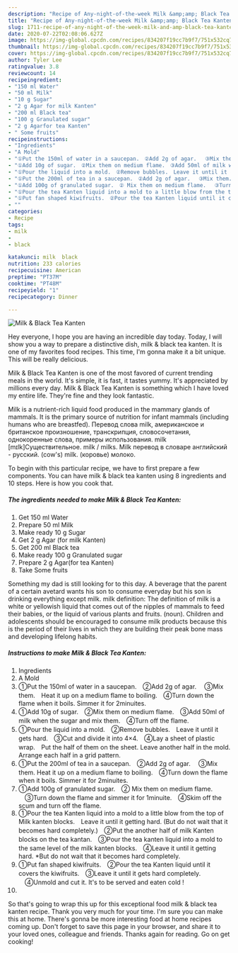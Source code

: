 ```yaml
---
description: "Recipe of Any-night-of-the-week Milk &amp;amp; Black Tea Kanten"
title: "Recipe of Any-night-of-the-week Milk &amp;amp; Black Tea Kanten"
slug: 1711-recipe-of-any-night-of-the-week-milk-and-amp-black-tea-kanten
date: 2020-07-22T02:08:06.627Z
image: https://img-global.cpcdn.com/recipes/834207f19cc7b9f7/751x532cq70/milk-black-tea-kanten-recipe-main-photo.jpg
thumbnail: https://img-global.cpcdn.com/recipes/834207f19cc7b9f7/751x532cq70/milk-black-tea-kanten-recipe-main-photo.jpg
cover: https://img-global.cpcdn.com/recipes/834207f19cc7b9f7/751x532cq70/milk-black-tea-kanten-recipe-main-photo.jpg
author: Tyler Lee
ratingvalue: 3.8
reviewcount: 14
recipeingredient:
- "150 ml Water"
- "50 ml Milk"
- "10 g Sugar"
- "2 g Agar for milk Kanten"
- "200 ml Black tea"
- "100 g Granulated sugar"
- "2 g Agarfor tea Kanten"
- " Some fruits"
recipeinstructions:
- "Ingredients"
- "A Mold"
- "①Put the 150ml of water in a saucepan.　②Add 2g of agar. 　③Mix them.　Heat it up on a medium flame to boiling.　④Turn down the flame when it boils. Simmer it for 2minuites."
- "①Add 10g of sugar.　②Mix them on medium flame.　③Add 50ml of milk when the sugar and mix them.　④Turn off the flame."
- "①Pour the liquid into a mold.　②Remove bubbles.　Leave it until it gets hard.　③Cut and divide it into 4×4.　④Lay a sheet of plastic wrap.　Put the half of them on the sheet. Leave another half in the mold. Arrange each half in a grid pattern."
- "①Put the 200ml of tea in a saucepan.　②Add 2g of agar. 　③Mix them. Heat it up on a medium flame to boiling.　④Turn down the flame when it boils. Simmer it for 2minuites."
- "①Add 100g of granulated sugar.　② Mix them on medium flame. 　③Turn down the flame and simmer it for 1minuite.　④Skim off the scum and turn off the flame."
- "①Pour the tea Kanten liquid into a mold to a little blow from the top of Milk kanten blocks.　Leave it until it getting hard. (But do not wait that it becomes hard completely.)　②Put the another half of milk Kanten blocks on the tea kantan.　③Pour the tea kanten liquid into a mold to the same level of the milk kanten blocks.　④Leave it until it getting hard. *But do not wait that it becomes hard completely."
- "①Put fan shaped kiwifruits.　②Pour the tea Kanten liquid until it covers the kiwifruits.　③Leave it until it gets hard completely. 　④Unmold and cut it. It&#39;s to be served and eaten cold !"
- ""
categories:
- Recipe
tags:
- milk
- 
- black

katakunci: milk  black 
nutrition: 233 calories
recipecuisine: American
preptime: "PT37M"
cooktime: "PT48M"
recipeyield: "1"
recipecategory: Dinner

---
```



![Milk &amp; Black Tea Kanten](https://img-global.cpcdn.com/recipes/834207f19cc7b9f7/751x532cq70/milk-black-tea-kanten-recipe-main-photo.jpg)

Hey everyone, I hope you are having an incredible day today. Today, I will show you a way to prepare a distinctive dish, milk &amp; black tea kanten. It is one of my favorites food recipes. This time, I'm gonna make it a bit unique. This will be really delicious.

Milk &amp; Black Tea Kanten is one of the most favored of current trending meals in the world. It's simple, it is fast, it tastes yummy. It's appreciated by millions every day. Milk &amp; Black Tea Kanten is something which I have loved my entire life. They're fine and they look fantastic.

Milk is a nutrient-rich liquid food produced in the mammary glands of mammals. It is the primary source of nutrition for infant mammals (including humans who are breastfed). Перевод слова milk, американское и британское произношение, транскрипция, словосочетания, однокоренные слова, примеры использования. milk [mɪlk]Существительное. milk / milks. Milk перевод в словаре английский - русский. (cow&#39;s) milk. (коровье) молоко.


To begin with this particular recipe, we have to first prepare a few components. You can have milk &amp; black tea kanten using 8 ingredients and 10 steps. Here is how you cook that.

<!--inarticleads1-->

##### The ingredients needed to make Milk &amp; Black Tea Kanten:

1. Get 150 ml Water
1. Prepare 50 ml Milk
1. Make ready 10 g Sugar
1. Get 2 g Agar (for milk Kanten)
1. Get 200 ml Black tea
1. Make ready 100 g Granulated sugar
1. Prepare 2 g Agar(for tea Kanten)
1. Take  Some fruits


Something my dad is still looking for to this day. A beverage that the parent of a certain avetard wants his son to consume everyday but his son is drinking everything except milk. milk definition: The definition of milk is a white or yellowish liquid that comes out of the nipples of mammals to feed their babies, or the liquid of various plants and fruits. (noun). Children and adolescents should be encouraged to consume milk products because this is the period of their lives in which they are building their peak bone mass and developing lifelong habits. 

<!--inarticleads2-->

##### Instructions to make Milk &amp; Black Tea Kanten:

1. Ingredients
1. A Mold
1. ①Put the 150ml of water in a saucepan.　②Add 2g of agar. 　③Mix them.　Heat it up on a medium flame to boiling.　④Turn down the flame when it boils. Simmer it for 2minuites.
1. ①Add 10g of sugar.　②Mix them on medium flame.　③Add 50ml of milk when the sugar and mix them.　④Turn off the flame.
1. ①Pour the liquid into a mold.　②Remove bubbles.　Leave it until it gets hard.　③Cut and divide it into 4×4.　④Lay a sheet of plastic wrap.　Put the half of them on the sheet. Leave another half in the mold. Arrange each half in a grid pattern.
1. ①Put the 200ml of tea in a saucepan.　②Add 2g of agar. 　③Mix them. Heat it up on a medium flame to boiling.　④Turn down the flame when it boils. Simmer it for 2minuites.
1. ①Add 100g of granulated sugar.　② Mix them on medium flame. 　③Turn down the flame and simmer it for 1minuite.　④Skim off the scum and turn off the flame.
1. ①Pour the tea Kanten liquid into a mold to a little blow from the top of Milk kanten blocks.　Leave it until it getting hard. (But do not wait that it becomes hard completely.)　②Put the another half of milk Kanten blocks on the tea kantan.　③Pour the tea kanten liquid into a mold to the same level of the milk kanten blocks.　④Leave it until it getting hard. *But do not wait that it becomes hard completely.
1. ①Put fan shaped kiwifruits.　②Pour the tea Kanten liquid until it covers the kiwifruits.　③Leave it until it gets hard completely. 　④Unmold and cut it. It&#39;s to be served and eaten cold !
1. 




So that's going to wrap this up for this exceptional food milk &amp; black tea kanten recipe. Thank you very much for your time. I'm sure you can make this at home. There's gonna be more interesting food at home recipes coming up. Don't forget to save this page in your browser, and share it to your loved ones, colleague and friends. Thanks again for reading. Go on get cooking!

